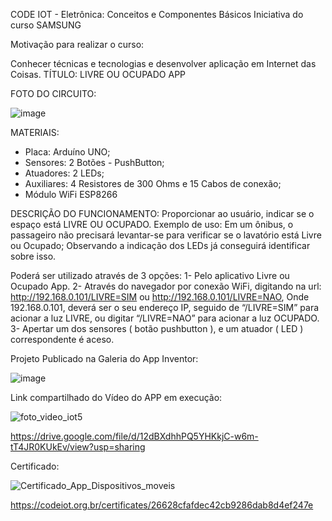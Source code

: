 CODE IOT - Eletrônica: Conceitos e Componentes Básicos Iniciativa do curso SAMSUNG

Motivação para realizar o curso:

Conhecer técnicas e tecnologias e desenvolver aplicação em Internet das Coisas.
TÍTULO: LIVRE OU OCUPADO APP

FOTO DO CIRCUITO:

![image](https://github.com/Sillmann/livre-ocupado-app-codeIOT/assets/58642347/7692e2a0-8812-4d5e-8249-d67cc6546f17)

MATERIAIS: 

- Placa: Arduíno UNO;
- Sensores: 2 Botões - PushButton;
- Atuadores: 2 LEDs;
- Auxiliares: 4 Resistores de 300 Ohms e 15 Cabos de conexão;
- Módulo WiFi ESP8266

DESCRIÇÃO DO FUNCIONAMENTO: Proporcionar ao usuário, indicar se o espaço está LIVRE OU OCUPADO. 
Exemplo de uso: Em um ônibus, o passageiro não precisará levantar-se para verificar se o lavatório está Livre ou Ocupado;
Observando a indicação dos LEDs já conseguirá identificar sobre isso.

Poderá ser utilizado através de 3 opções:
1- Pelo aplicativo Livre ou Ocupado App. 
2- Através do navegador por conexão WiFi, digitando na url:
 http://192.168.0.101/LIVRE=SIM ou http://192.168.0.101/LIVRE=NAO,
Onde 192.168.0.101, deverá ser o seu endereço IP, seguido de “/LIVRE=SIM” para acionar a luz LIVRE, ou digitar “/LIVRE=NAO” para acionar a luz OCUPADO.
3- Apertar um dos sensores ( botão pushbutton ), e um atuador ( LED ) correspondente é aceso. 

Projeto Publicado na Galeria do App Inventor:

![image](https://github.com/Sillmann/livre-ocupado-app-codeIOT/assets/58642347/888c5f38-1353-4a9a-9054-953ce33481da)

Link compartilhado do Vídeo do APP em execução:

![foto_video_iot5](https://github.com/Sillmann/livre-ocupado-app-codeIOT/assets/58642347/6745ab7f-f075-463a-b150-c478d75f0f1a)

https://drive.google.com/file/d/12dBXdhhPQ5YHKkjC-w6m-tT4JR0KUkEv/view?usp=sharing

Certificado:

![Certificado_App_Dispositivos_moveis](https://github.com/Sillmann/livre-ocupado-app-codeIOT/assets/58642347/8789a335-19d0-4c51-8751-77bc358ff74d)

https://codeiot.org.br/certificates/26628cfafdec42cb9286dab8d4ef247e






